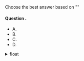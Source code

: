 Choose the best answer based on ""

#### Question .


- A. 
- B. 
- C. 
- D. 

<details>
<summary>float</summary>


</details>